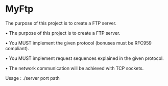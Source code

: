 # MyFtp
The purpose of this project is to create a FTP server.

• The purpose of this project is to create a FTP server.

• You MUST implement the given protocol (bonuses must be RFC959 compliant).

• You MUST implement request sequences explained in the given protocol.

• The network communication will be achieved with TCP sockets.

Usage : ./server port path
